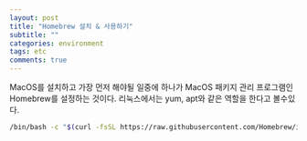 ```yaml
---
layout: post
title: "Homebrew 설치 & 사용하기"
subtitle: ""
categories: environment
tags: etc
comments: true
---
```


MacOS를 설치하고 가장 먼저 해야될 일중에 하나가 MacOS 패키지 관리 프로그램인 Homebrew를 설정하는 것이다.
리눅스에서는 yum, apt와 같은 역할을 한다고 볼수있다.



```zsh
/bin/bash -c "$(curl -fsSL https://raw.githubusercontent.com/Homebrew/install/HEAD/install.sh)"
```


<!-- 
<img src='{{"/assets/img/post_image/virtualenv-add-jupyter/kernel_add_check.png"}}' width="270" height="300"> -->
